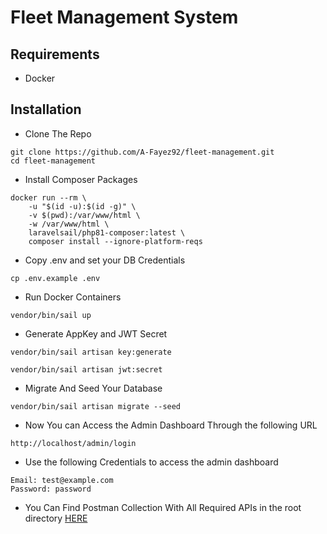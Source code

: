 # Fleet Management System

## Requirements
* Docker


## Installation
* Clone The Repo 
```
git clone https://github.com/A-Fayez92/fleet-management.git
cd fleet-management
```
* Install Composer Packages
```
docker run --rm \
    -u "$(id -u):$(id -g)" \
    -v $(pwd):/var/www/html \
    -w /var/www/html \
    laravelsail/php81-composer:latest \
    composer install --ignore-platform-reqs
```
* Copy .env and set your DB Credentials
```
cp .env.example .env
```
* Run Docker Containers
```
vendor/bin/sail up 
```
* Generate AppKey and JWT Secret
```
vendor/bin/sail artisan key:generate

vendor/bin/sail artisan jwt:secret
```
* Migrate And Seed Your Database
```
vendor/bin/sail artisan migrate --seed
```
* Now You can Access the Admin Dashboard Through the following URL
```
http://localhost/admin/login
```

* Use the following Credentials to access the admin dashboard
```
Email: test@example.com
Password: password
```

* You Can Find Postman Collection With All Required APIs in the root directory [HERE](https://github.com/A-Fayez92/fleet-management/blob/master/Fleet%20Management.postman_collection.json)

